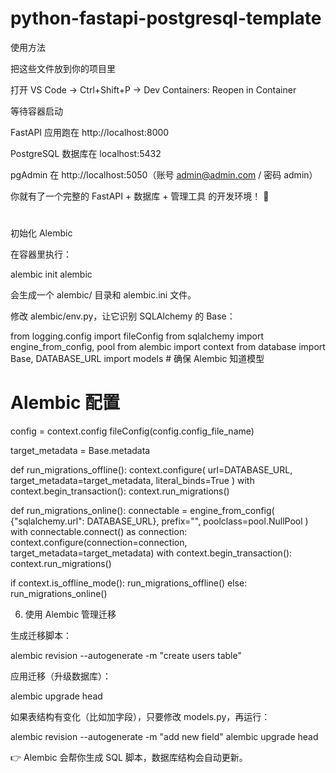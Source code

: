 # python-fastapi-postgresql-template

使用方法

把这些文件放到你的项目里

打开 VS Code → Ctrl+Shift+P → Dev Containers: Reopen in Container

等待容器启动

FastAPI 应用跑在 http://localhost:8000

PostgreSQL 数据库在 localhost:5432

pgAdmin 在 http://localhost:5050（账号 admin@admin.com / 密码 admin）

你就有了一个完整的 FastAPI + 数据库 + 管理工具 的开发环境！ 🎉

# ###########################################################################################
初始化 Alembic

在容器里执行：

alembic init alembic


会生成一个 alembic/ 目录和 alembic.ini 文件。

修改 alembic/env.py，让它识别 SQLAlchemy 的 Base：

from logging.config import fileConfig
from sqlalchemy import engine_from_config, pool
from alembic import context
from database import Base, DATABASE_URL
import models  # 确保 Alembic 知道模型

# Alembic 配置
config = context.config
fileConfig(config.config_file_name)

target_metadata = Base.metadata

def run_migrations_offline():
    context.configure(
        url=DATABASE_URL, target_metadata=target_metadata, literal_binds=True
    )
    with context.begin_transaction():
        context.run_migrations()

def run_migrations_online():
    connectable = engine_from_config(
        {"sqlalchemy.url": DATABASE_URL}, prefix="", poolclass=pool.NullPool
    )
    with connectable.connect() as connection:
        context.configure(connection=connection, target_metadata=target_metadata)
        with context.begin_transaction():
            context.run_migrations()

if context.is_offline_mode():
    run_migrations_offline()
else:
    run_migrations_online()

6. 使用 Alembic 管理迁移

生成迁移脚本：

alembic revision --autogenerate -m "create users table"


应用迁移（升级数据库）：

alembic upgrade head


如果表结构有变化（比如加字段），只要修改 models.py，再运行：

alembic revision --autogenerate -m "add new field"
alembic upgrade head


👉 Alembic 会帮你生成 SQL 脚本，数据库结构会自动更新。
